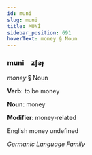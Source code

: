 ```yaml
---
id: muni
slug: muni
title: MUNİ
sidebar_position: 691
hoverText: money § Noun
---
```


### muni&emsp;<span kind="abugida">ƶʃƨɟ</span>

*money* **§** Noun

**Verb**: to be money

**Noun**: money

**Modifier**: money-related

English money undefined

*Germanic Language Family*